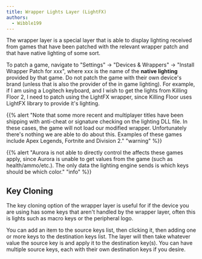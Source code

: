 ```yaml
---
title: Wrapper Lights Layer (LightFX)
authors:
  - Wibble199
---
```


The wrapper layer is a special layer that is able to display lighting received from games that have been patched with the relevant wrapper patch and that have native lighting of some sort.

To patch a game, navigate to "Settings" -> "Devices & Wrappers" -> "Install Wrapper Patch for xxx", where xxx is the name of the **native lighting** provided by that game. Do not patch the game with their own device's brand (unless that is also the provider of the in game lighting). For example, if I am using a Logitech keyboard, and I wish to get the lights from Killing Floor 2, I need to patch using the LightFX wrapper, since Killing Floor uses LightFX library to provide it's lighting.

{{% alert "Note that some more recent and multiplayer titles have been shipping with anti-cheat or signature checking on the lighting DLL file. In these cases, the game will not load our modified wrapper. Unfortunately there's nothing we are able to do about this. Examples of these games include Apex Legends, Fortnite and Division 2." "warning" %}}

{{% alert "Aurora is not able to directly control the affects these games apply, since Aurora is unable to get values from the game (such as health/ammo/etc.). The only data the lighting engine sends is which keys should be which color." "info" %}}

## Key Cloning

The key cloning option of the wrapper layer is useful for if the device you are using has some keys that aren't handled by the wrapper layer, often this is lights such as macro keys or the peripheral logo.

You can add an item to the source keys list, then clicking it, then adding one or more keys to the destination keys list. The layer will then take whatever value the source key is and apply it to the destination key(s). You can have multiple source keys, each with their own destination keys if you desire.
